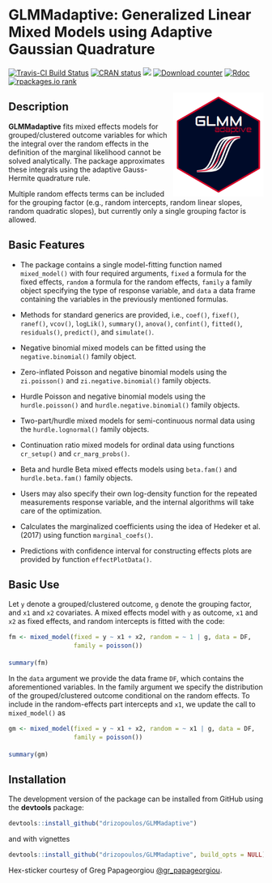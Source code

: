 GLMMadaptive: Generalized Linear Mixed Models using Adaptive Gaussian Quadrature
================

[![Travis-CI Build Status](https://travis-ci.org/drizopoulos/GLMMadaptive.svg?branch=master)](https://travis-ci.org/drizopoulos/GLMMadaptive) [![CRAN status](http://www.r-pkg.org/badges/version/GLMMadaptive)](https://cran.r-project.org/package=GLMMadaptive) [![](https://cranlogs.r-pkg.org/badges/grand-total/GLMMadaptive)](https://CRAN.R-project.org/package=GLMMadaptive) [![Download counter](http://cranlogs.r-pkg.org/badges/GLMMadaptive)](https://cran.r-project.org/package=GLMMadaptive) 
[![Rdoc](http://www.rdocumentation.org/badges/version/GLMMadaptive)](http://www.rdocumentation.org/packages/GLMMadaptive)
[![rpackages.io rank](https://www.rpackages.io/badge/GLMMadaptive.svg)](https://www.rpackages.io/package/GLMMadaptive)

<img src="man/figures/logo.png" height="205" align="right"/>

Description
------------

<strong>GLMMadaptive</strong> fits mixed effects models for grouped/clustered outcome 
variables for which the integral over the random effects in the definition of the marginal
likelihood cannot be solved analytically. The package approximates these integrals using 
the adaptive Gauss-Hermite quadrature rule.

Multiple random effects terms can be included for the grouping factor (e.g., random 
intercepts, random linear slopes, random quadratic slopes), but currently only a single
grouping factor is allowed.

Basic Features
------------

- The package contains a single model-fitting function named `mixed_model()` with four 
required arguments, `fixed` a formula for the fixed effects, `random` a formula for the
random effects, `family` a family object specifying the type of response variable, and 
`data` a data frame containing the variables in the previously mentioned formulas.

- Methods for standard generics are provided, i.e., `coef()`, `fixef()`, `ranef()`, 
`vcov()`, `logLik()`, `summary()`, `anova()`, `confint()`, `fitted()`, `residuals()`, 
`predict()`, and `simulate()`.

- Negative binomial mixed models can be fitted using the `negative.binomial()` family 
object.

- Zero-inflated Poisson and negative binomial models using the `zi.poisson()` and 
`zi.negative.binomial()` family objects.

- Hurdle Poisson and negative binomial models using the `hurdle.poisson()` and 
`hurdle.negative.binomial()` family objects.

- Two-part/hurdle mixed models for semi-continuous normal data using the 
`hurdle.lognormal()` family objects.

- Continuation ratio mixed models for ordinal data using functions `cr_setup()` and `cr_marg_probs()`.

- Beta and hurdle Beta mixed effects models using `beta.fam()` and `hurdle.beta.fam()` 
family objects.

- Users may also specify their own log-density function for the repeated measurements 
response variable, and the internal algorithms will take care of the optimization.

- Calculates the marginalized coefficients using the idea of Hedeker et al. (2017) using 
function `marginal_coefs()`.

- Predictions with confidence interval for constructing effects plots are provided by 
function `effectPlotData()`.

Basic Use
------------

Let `y` denote a grouped/clustered outcome, `g` denote the grouping factor, and `x1` and
`x2` covariates. A mixed effects model with `y` as outcome, `x1` and `x2` as fixed effects,
and random intercepts is fitted with the code:
```r
fm <- mixed_model(fixed = y ~ x1 + x2, random = ~ 1 | g, data = DF,
                  family = poisson())

summary(fm)
```

In the `data` argument we provide the data frame `DF`, which contains the aforementioned 
variables. In the family argument we specify the distribution of the grouped/clustered 
outcome conditional on the random effects. To include in the random-effects part 
intercepts and `x1`, we update the call to `mixed_model()` as
```r
gm <- mixed_model(fixed = y ~ x1 + x2, random = ~ x1 | g, data = DF,
                  family = poisson())

summary(gm)
```
 
Installation
------------

The development version of the package can be installed from GitHub using the **devtools**
package:
```r
devtools::install_github("drizopoulos/GLMMadaptive")
```

and with vignettes
```r
devtools::install_github("drizopoulos/GLMMadaptive", build_opts = NULL)
```

Hex-sticker courtesy of Greg Papageorgiou [@gr_papageorgiou](https://twitter.com/gr_papageorgiou).